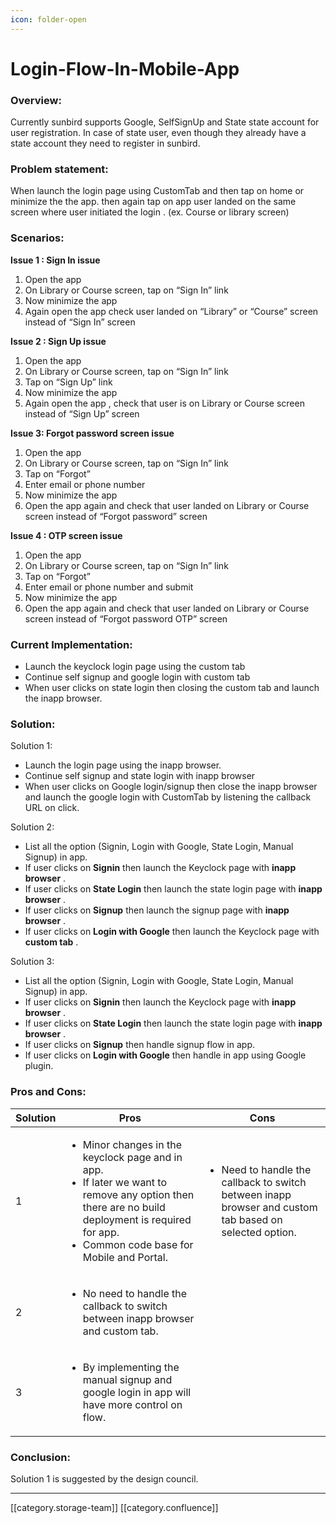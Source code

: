 ```yaml
---
icon: folder-open
---
```


# Login-Flow-In-Mobile-App

### Overview:&#x20;

Currently sunbird supports Google, SelfSignUp and State state account for user registration. In case of state user, even though they already have a state account they need to register in sunbird.

### Problem statement:&#x20;

When launch the login page using CustomTab and then tap on home or minimize the the app. then again tap on app user landed on the same screen where user initiated the login . (ex. Course or library screen)

### Scenarios:

**Issue 1 : Sign In issue**

1. Open the app
2. On Library or Course screen, tap on “Sign In” link
3. Now minimize the app
4. Again open the app check user landed on “Library” or “Course” screen instead of “Sign In” screen

**Issue 2 : Sign Up issue**

1. Open the app
2. On Library or Course screen, tap on “Sign In” link
3. Tap on “Sign Up” link
4. Now minimize the app
5. Again open the app , check that user is on Library or Course screen instead of “Sign Up” screen

**Issue 3: Forgot password screen issue**

1. Open the app
2. On Library or Course screen, tap on “Sign In” link
3. Tap on “Forgot”
4. Enter email or phone number
5. Now minimize the app
6. Open the app again and check that user landed on Library or Course screen instead of “Forgot password” screen

**Issue 4 : OTP screen issue**

1. Open the app
2. On Library or Course screen, tap on “Sign In” link
3. Tap on “Forgot”
4. Enter email or phone number and submit
5. Now minimize the app
6. Open the app again and check that user landed on Library or Course screen instead of “Forgot password OTP” screen

### Current Implementation:

* Launch the keyclock login page using the custom tab
* Continue self signup and google login with custom tab
* When user clicks on state login then closing the custom tab and launch the inapp browser.

### Solution:

Solution 1:

* Launch the login page using the inapp browser.
* Continue self signup and state login with inapp browser
* When user clicks on Google login/signup then close the inapp browser and launch the google login with CustomTab by listening the callback URL on click.

Solution 2:

* List all the option (Signin, Login with Google, State Login, Manual Signup) in app.
* If user clicks on **Signin** then launch the Keyclock page with **inapp browser** .
* If user clicks on **State Login** then launch the state login page with **inapp browser** .
* If user clicks on **Signup** then launch the signup page with **inapp browser** .
* If user clicks on **Login with Google** then launch the Keyclock page with **custom tab** .

Solution 3:

* List all the option (Signin, Login with Google, State Login, Manual Signup) in app.
* If user clicks on **Signin** then launch the Keyclock page with **inapp browser** .
* If user clicks on **State Login** then launch the state login page with **inapp browser** .
* If user clicks on **Signup** then handle signup flow in app.
* If user clicks on **Login with Google** then handle in app using Google plugin.

### Pros and Cons:

| Solution | Pros                                                                                                                                                                                                                   | Cons                                                                                                                   |
| -------- | ---------------------------------------------------------------------------------------------------------------------------------------------------------------------------------------------------------------------- | ---------------------------------------------------------------------------------------------------------------------- |
| 1        | <ul><li>Minor changes in the keyclock page and in app.</li><li>If later we want to remove any option then there are no build deployment is required for app.</li><li>Common code base for Mobile and Portal.</li></ul> | <ul><li>Need to handle the callback to switch between inapp browser and custom tab based on selected option.</li></ul> |
| 2        | <ul><li>No need to handle the callback to switch between inapp browser and custom tab.</li></ul>                                                                                                                       |                                                                                                                        |
| 3        | <ul><li>By implementing the manual signup and google login in app will have more control on flow.</li></ul>                                                                                                            |                                                                                                                        |

### Conclusion:

Solution 1 is suggested by the design council.

&#x20;  &#x20;

***

\[\[category.storage-team]] \[\[category.confluence]]
